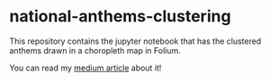 # national-anthems-clustering

This repository contains the jupyter notebook that has the clustered anthems drawn in a choropleth map in Folium.

You can read my [medium article](https://medium.com/@lucasdesa/text-clustering-with-k-means-a039d84a941b) about it!
